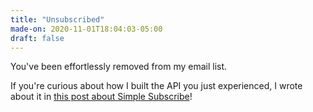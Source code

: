 ```yaml
---
title: "Unsubscribed"
made-on: 2020-11-01T18:04:03-05:00
draft: false
---
```


You've been effortlessly removed from my email list.

If you're curious about how I built the API you just experienced, I wrote about it in [this post about Simple Subscribe](/blog/build-your-own-serverless-subscriber-list-with-go-and-aws/)!
